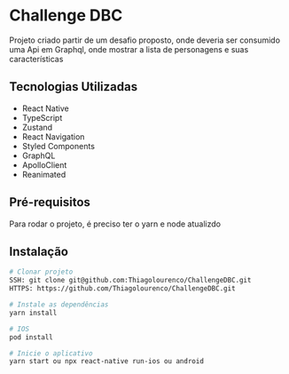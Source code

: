 # Challenge DBC

Projeto criado partir de um desafio proposto, onde deveria ser consumido uma Api em Graphql, onde mostrar a lista de personagens e suas características

## Tecnologias Utilizadas

- React Native
- TypeScript
- Zustand
- React Navigation
- Styled Components
- GraphQL
- ApolloClient
- Reanimated

## Pré-requisitos

Para rodar o projeto, é preciso ter o yarn e node atualizdo

## Instalação


```bash
# Clonar projeto
SSH: git clone git@github.com:Thiagolourenco/ChallengeDBC.git
HTTPS: https://github.com/Thiagolourenco/ChallengeDBC.git

# Instale as dependências
yarn install

# IOS
pod install

# Inicie o aplicativo
yarn start ou npx react-native run-ios ou android
